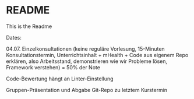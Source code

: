 # README

This is the Readme

Dates:

04.07. Einzelkonsultationen (keine reguläre Vorlesung, 15-Minuten Konsultationstermin, Unterrichtsinhalt + mHealth + Code aus eigenem Repo erklären, also Arbeitsstand, demonstrieren wie wir Probleme lösen, Framework verstehen) = 50% der Note

Code-Bewertung hängt an Linter-Einstellung

Gruppen-Präsentation und Abgabe Git-Repo zu letztem Kurstermin
